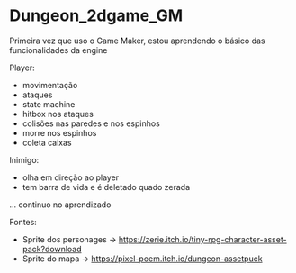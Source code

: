 # Dungeon_2dgame_GM
Primeira vez que uso o Game Maker, estou aprendendo o básico das funcionalidades da engine 

Player:
- movimentação
- ataques
- state machine
- hitbox nos ataques
- colisões nas paredes e nos espinhos
- morre nos espinhos
- coleta caixas

Inimigo:
 - olha em direção ao player
 - tem barra de vida e é deletado quado zerada

...
continuo no aprendizado





Fontes:
- Sprite dos personages -> https://zerie.itch.io/tiny-rpg-character-asset-pack?download
- Sprite do mapa -> https://pixel-poem.itch.io/dungeon-assetpuck


